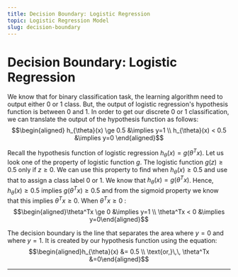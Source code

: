 ```yaml
---
title: Decision Boundary: Logistic Regression
topic: Logistic Regression Model
slug: decision-boundary
---
```


# Decision Boundary: Logistic Regression

We know that for binary classification task, the learning algorithm need to output either $0$ or $1$ class. But, the output of logistic regression's hypothesis function is between $0$ and $1$. In order to get our discrete $0$ or $1$ classification, we can translate the output of the hypothesis function as follows: $$\begin{aligned} h_{\theta}(x) \ge 0.5 &\implies y=1 \\ h_{\theta}(x) < 0.5 &\implies y=0 \end{aligned}$$

Recall the hypothesis function of logistic regression $h_{\theta}(x) = g(\theta^Tx)$. Let us look one of the property of logistic function $g$. The logistic function $g(z) \ge 0.5$ only if $z \ge 0$. We can use this property to find when $h_{\theta}(x) \ge 0.5$ and use that to assign a class label $0$ or $1$. We know that $h_{\theta}(x) = g(\theta^T x)$. Hence, $h_{\theta}(x) \ge 0.5$ implies $g(\theta^T x) \ge 0.5$ and from the sigmoid property we know that this implies $\theta^T x \ge 0$. When $\theta^T x \ge 0$ : $$\begin{aligned}\theta^Tx \ge 0 &\implies y=1 \\ \theta^Tx < 0 &\implies y=0\end{aligned}$$

The decision boundary is the line that separates the area where $y = 0$ and where $y = 1$. It is created by our hypothesis function using the equation: $$\begin{aligned}h_{\theta}(x) &= 0.5 \\ \text{or,}\,\, \theta^Tx &=0\end{aligned}$$

---
